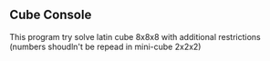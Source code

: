 ## Cube Console

This program try solve latin cube 8x8x8 with additional restrictions (numbers shoudln't be repead in mini-cube 2x2x2)
